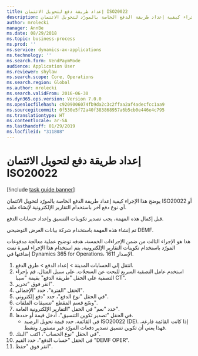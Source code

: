```yaml
---
title: إعداد طريقة دفع لتحويل الائتمان ISO20022
description: يوضح هذا الإجراء كيفية إعداد طريقة الدفع الخاصة بالمورّد لتحويل الائتمان ISO20022 أو أي نوع دفع آخر باستخدام التقارير الإلكترونية لإنشاء ملف.
author: mrolecki
manager: AnnBe
ms.date: 08/29/2018
ms.topic: business-process
ms.prod: ''
ms.service: dynamics-ax-applications
ms.technology: ''
ms.search.form: VendPaymMode
audience: Application User
ms.reviewer: shylaw
ms.search.scope: Core, Operations
ms.search.region: Global
ms.author: mrolecki
ms.search.validFrom: 2016-06-30
ms.dyn365.ops.version: Version 7.0.0
ms.openlocfilehash: c9209006074fb9da2c3c2ffaa2af4adecfcc1aa9
ms.sourcegitcommit: 0f530e5f72a40f383868957a6b5cb0e446e4c795
ms.translationtype: HT
ms.contentlocale: ar-SA
ms.lasthandoff: 01/29/2019
ms.locfileid: "311808"
---
```

# <a name="set-up-method-of-payment-for-iso20022-credit-transfer"></a>إعداد طريقة دفع لتحويل الائتمان ISO20022

[!include [task guide banner](../../includes/task-guide-banner.md)]

يوضح هذا الإجراء كيفية إعداد طريقة الدفع الخاصة بالمورّد لتحويل الائتمان ISO20022 أو أي نوع دفع آخر باستخدام التقارير الإلكترونية لإنشاء ملف. 

قبل إكمال هذه المهمة، يجب تصدير تكوينات التنسيق وإعداد حسابات الدفع.

تم إنشاء هذه المهمة باستخدام شركة بيانات العرض التوضيحي DEMF.

هذا هو الإجراء الثالث من ضمن الإجراءات الخمسة، هدفه توضيح عملية معالجة مدفوعات المورّد باستخدام تكوينات التقارير الإلكترونية. يتم استخدام هذا الإجراء لميزة تمت إضافتها في Dynamics 365 for Operations، الإصدار 1611.

1. انتقل إلى الحسابات المدينة > إعداد الدفع‬ > طرق الدفع.
2. استخدم عامل التصفية السريع للبحث عن السجلات. على سبيل المثال، قم بإجراء التصفية على الحقل "طريقة الدفع" بقيمة "سيبا CT".
3. انقر فوق "تحرير".
4. الحقل "الفترة"، حدد "الإجمالي".
5. في الحقل "نوع الدفع"، حدد "دفع إلكتروني".
6. وسّع قسم المقطع "تنسيقات الملفات".
7. حدد "نعم" في الحقل "التقارير الإلكترونية العامة‬".
8. في الحقل "تصدير تكوين التنسيق‬"، أدخل قيمة أو حددها.
    * في القائمة، حدد قيمة تحويل الرصيد ISO20022 (DE). إذا كانت القائمة فارغة، فهذا يعني أن تكوين تنسيق تصدير دفعات المورّد غير مستورد ونشط.  
9. في الحقل "نوع الحساب"، اكتب "البنك‬".
10. في الحقل "حساب الدفع"، حدد القيم "DEMF OPER".
11. انقر فوق "حفظ".

